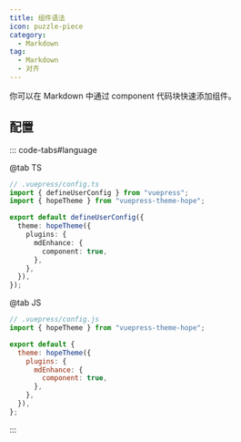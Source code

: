 ```yaml
---
title: 组件语法
icon: puzzle-piece
category:
  - Markdown
tag:
  - Markdown
  - 对齐
---
```


你可以在 Markdown 中通过 component 代码块快速添加组件。

<!-- more -->

## 配置

::: code-tabs#language

@tab TS

```ts {8-10}
// .vuepress/config.ts
import { defineUserConfig } from "vuepress";
import { hopeTheme } from "vuepress-theme-hope";

export default defineUserConfig({
  theme: hopeTheme({
    plugins: {
      mdEnhance: {
        component: true,
      },
    },
  }),
});
```

@tab JS

```js {7-9}
// .vuepress/config.js
import { hopeTheme } from "vuepress-theme-hope";

export default {
  theme: hopeTheme({
    plugins: {
      mdEnhance: {
        component: true,
      },
    },
  }),
};
```

:::

<!-- @include: @md-enhance/zh/guide/content/component.md#after -->
